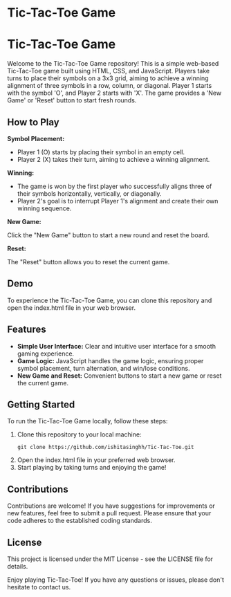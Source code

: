 # Tic-Tac-Toe Game
<!DOCTYPE html>
<html lang="en">
<head>
  <meta charset="UTF-8">
  <meta name="viewport" content="width=device-width, initial-scale=1.0">
  <title>Tic-Tac-Toe Game</title>
  <style>
    /* Add your CSS styles here */
  </style>
</head>
<body>
  <h1>Tic-Tac-Toe Game</h1>
  <p>Welcome to the Tic-Tac-Toe Game repository! This is a simple web-based Tic-Tac-Toe game built using HTML, CSS, and JavaScript. Players take turns to place their symbols on a 3x3 grid, aiming to achieve a winning alignment of three symbols in a row, column, or diagonal. Player 1 starts with the symbol 'O', and Player 2 starts with 'X'. The game provides a 'New Game' or 'Reset' button to start fresh rounds.</p>

  <h2>How to Play</h2>
  <p><strong>Symbol Placement:</strong></p>
  <ul>
    <li>Player 1 (O) starts by placing their symbol in an empty cell.</li>
    <li>Player 2 (X) takes their turn, aiming to achieve a winning alignment.</li>
  </ul>

  <p><strong>Winning:</strong></p>
  <ul>
    <li>The game is won by the first player who successfully aligns three of their symbols horizontally, vertically, or diagonally.</li>
    <li>Player 2's goal is to interrupt Player 1's alignment and create their own winning sequence.</li>
  </ul>

  <p><strong>New Game:</strong></p>
  <p>Click the "New Game" button to start a new round and reset the board.</p>

  <p><strong>Reset:</strong></p>
  <p>The "Reset" button allows you to reset the current game.</p>

  <h2>Demo</h2>
  <p>To experience the Tic-Tac-Toe Game, you can clone this repository and open the index.html file in your web browser.</p>

  <h2>Features</h2>
  <ul>
    <li><strong>Simple User Interface:</strong> Clear and intuitive user interface for a smooth gaming experience.</li>
    <li><strong>Game Logic:</strong> JavaScript handles the game logic, ensuring proper symbol placement, turn alternation, and win/lose conditions.</li>
    <li><strong>New Game and Reset:</strong> Convenient buttons to start a new game or reset the current game.</li>
  </ul>

  <h2>Getting Started</h2>
  <p>To run the Tic-Tac-Toe Game locally, follow these steps:</p>
  <ol>
    <li>Clone this repository to your local machine:</li>
    <pre><code>git clone https://github.com/ishitasinghh/Tic-Tac-Toe.git</code></pre>
    <li>Open the index.html file in your preferred web browser.</li>
    <li>Start playing by taking turns and enjoying the game!</li>
  </ol>

  <h2>Contributions</h2>
  <p>Contributions are welcome! If you have suggestions for improvements or new features, feel free to submit a pull request. Please ensure that your code adheres to the established coding standards.</p>

  <h2>License</h2>
  <p>This project is licensed under the MIT License - see the LICENSE file for details.</p>

  <p>Enjoy playing Tic-Tac-Toe! If you have any questions or issues, please don't hesitate to contact us.</p>
</body>
</html>

